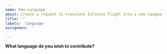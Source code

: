 ```yaml
---
name: New Language
about: Create a request to translate Infinite Flight into a new language
title: ''
labels: 'language'
assignees: ''

---
```


**What language do you wish to contribute?**

